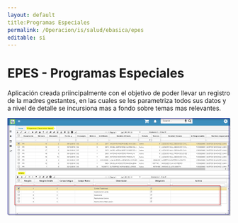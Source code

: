 ```yaml
---
layout: default  
title:Programas Especiales   
permalink: /Operacion/is/salud/ebasica/epes  
editable: si  
---  
```


# EPES -  Programas Especiales  

Aplicación creada priincipalmente con el objetivo de poder llevar un registro de la madres gestantes, en las cuales se les parametriza todos sus datos y a nivel de detalle se incursiona mas a fondo sobre temas mas relevantes.    

![](EPES1.png)  
